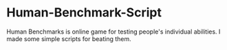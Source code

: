 # Human-Benchmark-Script
Human Benchmarks is online game for testing people's individual abilities. I made some simple scripts for beating them.
